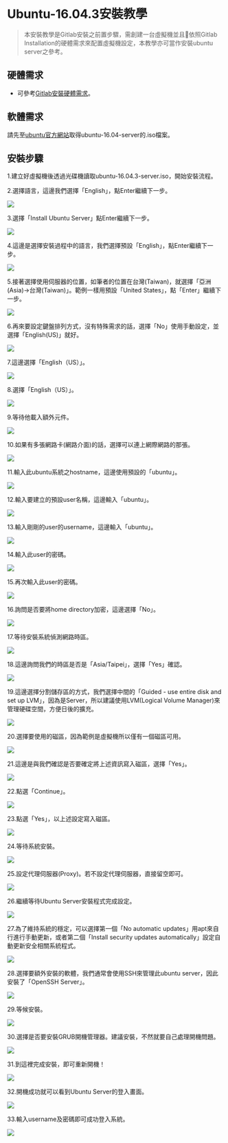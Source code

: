 # Ubuntu-16.04.3安裝教學

> 本安裝教學是Gitlab安裝之前置步驟，需創建一台虛擬機並且依照Gitlab Installation的硬體需求來配置虛擬機設定，本教學亦可當作安裝ubuntu server之參考。

## 硬體需求
* 可參考[Gitlab安裝硬體需求](https://docs.gitlab.com/ce/install/requirements.html#hardware-requirements)。

## 軟體需求
請先至[ubuntu官方網站](https://www.ubuntu-tw.org/modules/tinyd0/)取得ubuntu-16.04-server的.iso檔案。

## 安裝步驟

1.建立好虛擬機後透過光碟機讀取ubuntu-16.04.3-server.iso，開始安裝流程。

2.選擇語言，這邊我們選擇「English」，點Enter繼續下一步。

![](/assets/ubuntu-installation_1.png)

3.選擇「Install Ubuntu Server」點Enter繼續下一步。

![](/assets/ubuntu-installation_2.png)

4.這邊是選擇安裝過程中的語言，我們選擇預設「English」，點Enter繼續下一步。

![](/assets/ubuntu-installation_3.png)

5.接著選擇使用伺服器的位置，如筆者的位置在台灣(Taiwan)，就選擇「亞洲(Asia)->台灣(Taiwan)」。範例一樣用預設「United States」，點「Enter」繼續下一步。

![](/assets/ubuntu-installation_4.png)

6.再來要設定鍵盤排列方式，沒有特殊需求的話，選擇「No」使用手動設定，並選擇「English(US)」就好。

![](/assets/ubuntu-installation_5.png)

7.這邊選擇「English（US）」。

![](/assets/ubuntu-installation_6.png)

8.選擇「English（US）」。

![](/assets/ubuntu-installation_7.png)

9.等待他載入額外元件。

![](/assets/ubuntu-installation_8.png)

10.如果有多張網路卡(網路介面)的話，選擇可以連上網際網路的那張。

![](/assets/ubuntu-installation_32.png)

11.輸入此ubuntu系統之hostname，這邊使用預設的「ubuntu」。

![](/assets/ubuntu-installation_9.png)

12.輸入要建立的預設user名稱，這邊輸入「ubuntu」。

![](/assets/ubuntu-installation_10.png)

13.輸入剛剛的user的username，這邊輸入「ubuntu」。

![](/assets/ubuntu-installation_11.png)

14.輸入此user的密碼。

![](/assets/ubuntu-installation_12.png)

15.再次輸入此user的密碼。

![](/assets/ubuntu-installation_13.png)

16.詢問是否要將home directory加密，這邊選擇「No」。

![](/assets/ubuntu-installation_14.png)

17.等待安裝系統偵測網路時區。

![](/assets/ubuntu-installation_15.png)

18.這邊詢問我們的時區是否是「Asia/Taipei」，選擇「Yes」確認。

![](/assets/ubuntu-installation_16.png)

19.這邊選擇分割儲存區的方式，我們選擇中間的「Guided - use entire disk and set up LVM」，因為是Server，所以建議使用LVM(Logical Volume Manager)來管理硬碟空間，方便日後的擴充。

![](/assets/ubuntu-installation_17.png)

20.選擇要使用的磁區，因為範例是虛擬機所以僅有一個磁區可用。

![](/assets/ubuntu-installation_18.png)

21.這邊是與我們確認是否要確定將上述資訊寫入磁區，選擇「Yes」。

![](/assets/ubuntu-installation_19.png)

22.點選「Continue」。

![](/assets/ubuntu-installation_20.png)

23.點選「Yes」，以上述設定寫入磁區。

![](/assets/ubuntu-installation_21.png)

24.等待系統安裝。

![](/assets/ubuntu-installation_22.png)

25.設定代理伺服器(Proxy)。若不設定代理伺服器，直接留空即可。

![](/assets/ubuntu-installation_23.png)

26.繼續等待Ubuntu Server安裝程式完成設定。

![](/assets/ubuntu-installation_24.png)

27.為了維持系統的穩定，可以選擇第一個「No automatic updates」用apt來自行進行手動更新，或者第二個「Install security updates automatically」設定自動更新安全相關系統程式。

![](/assets/ubuntu-installation_25.png)

28.選擇要額外安裝的軟體，我們通常會使用SSH來管理此ubuntu server，因此安裝了「OpenSSH Server」。

![](/assets/ubuntu-installation_26.png)

29.等候安裝。

![](/assets/ubuntu-installation_27.png)

30.選擇是否要安裝GRUB開機管理器。建議安裝，不然就要自己處理開機問題。

![](/assets/ubuntu-installation_28.png)

31.到這裡完成安裝，即可重新開機！

![](/assets/ubuntu-installation_29.png)

32.開機成功就可以看到Ubuntu Server的登入畫面。

![](/assets/ubuntu-installation_30.png)

33.輸入username及密碼即可成功登入系統。

![](/assets/ubuntu-installation_31.png)
